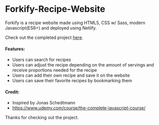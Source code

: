# Forkify-Recipe-Website
Forkify is a recipe website made using HTML5, CSS w/ Sass, modern Javascript(ES6+) and deployed using Netlify.


Check out the completed project [here](https://forkify-samin.netlify.app/).

#### Features:
- Users can search for recipes
- Users can adjust the recipe depending on the amount of servings and receive proportions needed for the recipe
- Users can add their own recipe and save it on the website
- Users can save their favorite recipes by bookmarking them

#### Credit:
- Inspired by Jonas Schedtmann
- https://www.udemy.com/course/the-complete-javascript-course/

Thanks for checking out the project.
